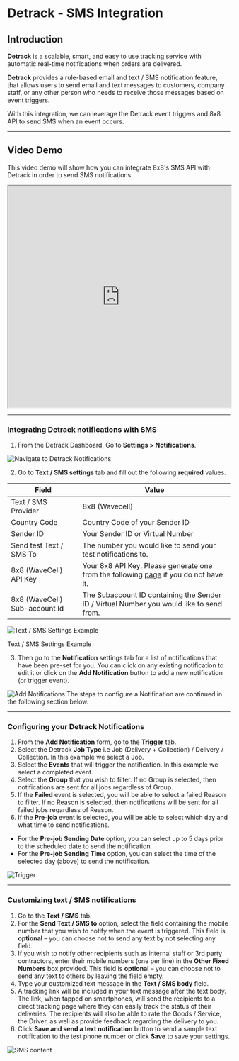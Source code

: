 # Detrack - SMS Integration

## Introduction

**Detrack** is a scalable, smart, and easy to use tracking service with automatic real-time notifications when orders are delivered.

**Detrack** provides a rule-based email and text / SMS notification feature, that allows users to send email and text messages to customers, company staff, or any other person who needs to receive those messages based on event triggers.

With this integration, we can leverage the Detrack event triggers and 8x8 API to send SMS when an event occurs.

---

## Video Demo

This video demo will show how you can integrate 8x8's SMS API with Detrack in order to send SMS notifications.

<iframe
  src="https://www.youtube.com/embed/P6KdARiTcm8?si=BYVewXn3aP58tiiN"
  height="500px"
  width="100%"
  allow="picture-in-picture; web-share"
  allowFullScreen>
</iframe>
  
---

### Integrating Detrack notifications with SMS

1. From the Detrack Dashboard, Go to **Settings > Notifications**.

![Navigate to Detrack Notifications](../images/9917b14-image.png)

2. Go to **Text / SMS settings** tab and fill out the following **required** values.

| Field | Value |
| --- | --- |
| Text / SMS Provider | 8x8 (Wavecell) |
| Country Code | Country Code of your Sender ID |
| Sender ID | Your Sender ID or Virtual Number |
| Send test Text / SMS To | The number you would like to send your test notifications to. |
| 8x8 (WaveCell) API Key | Your 8x8 API Key. Please generate one from the following [page](/connect/docs/authentication#api-key-management) if you do not have it. |
| 8x8 (WaveCell) Sub-account Id | The Subaccount ID containing the Sender ID / Virtual Number you would like to send from. |

![Text / SMS Settings Example](../images/0fee60a-image.png)

Text / SMS Settings Example

3. Then go to the **Notification** settings tab for a list of notifications that have been pre-set for you. You can click on any existing notification to edit it or click on the **Add Notification** button to add a new notification (or trigger event).

![Add Notifications](../images/f512399-image.png)
The steps to configure a Notification are continued in the following section below.

---

### Configuring your Detrack Notifications

1. From the **Add Notification** form, go to the **Trigger** tab.
2. Select the Detrack **Job Type** i.e Job (Delivery + Collection) / Delivery / Collection. In this example we select a Job.
3. Select the **Events** that will trigger the notification. In this example we select a completed event.
4. Select the **Group** that you wish to filter. If no Group is selected, then notifications are sent for all jobs regardless of Group.
5. If the **Failed** event is selected, you will be able to select a failed Reason to filter. If no Reason is selected, then notifications will be sent for all failed jobs regardless of Reason.
6. If the **Pre-job** event is selected, you will be able to select which day and what time to send notifications.
  * For the **Pre-job Sending Date** option, you can select up to 5 days prior to the scheduled date to send the notification.
  * For the **Pre-job Sending Time** option, you can select the time of the selected day (above) to send the notification.

![Trigger](../images/0109a34-image.png)

---

### Customizing text / SMS notifications

1. Go to the **Text / SMS** tab.
2. For the **Send Text / SMS to** option, select the field containing the mobile number that you wish to notify when the event is triggered. This field is **optional** – you can choose not to send any text by not selecting any field.
3. If you wish to notify other recipients such as internal staff or 3rd party contractors, enter their mobile numbers (one per line) in the **Other Fixed Numbers** box provided. This field is **optional** – you can choose not to send any text to others by leaving the field empty.
4. Type your customized text message in the **Text / SMS body** field.
5. A tracking link will be included in your text message after the text body. The link, when tapped on smartphones, will send the recipients to a direct tracking page where they can easily track the status of their deliveries. The recipients will also be able to rate the Goods / Service, the Driver, as well as provide feedback regarding the delivery to you.
6. Click **Save and send a text notification** button to send a sample text notification to the test phone number or click **Save** to save your settings.

![SMS content](../images/5483fc1-image.png)
